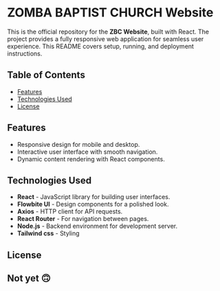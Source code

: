 
# ZOMBA BAPTIST CHURCH Website

This is the official repository for the **ZBC Website**, built with React. The project provides a fully responsive web application for seamless user experience. This README covers setup, running, and deployment instructions.

## Table of Contents

- [Features](#features)
- [Technologies Used](#technologies-used)
- [License](#license)

## Features

- Responsive design for mobile and desktop.
- Interactive user interface with smooth navigation.
- Dynamic content rendering with React components.

## Technologies Used

- **React** - JavaScript library for building user interfaces.
- **Flowbite UI** - Design components for a polished look.
- **Axios** - HTTP client for API requests.
- **React Router** - For navigation between pages.
- **Node.js** - Backend environment for development server.
- **Tailwind css** - Styling 
## License
Not yet 🙃
---
